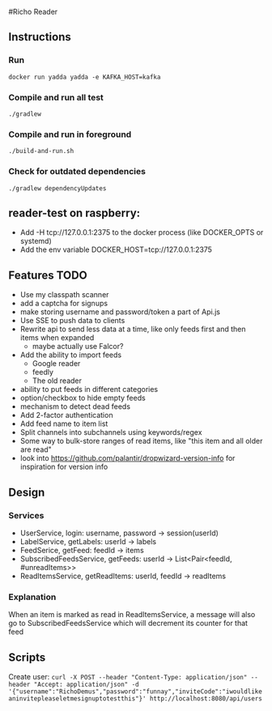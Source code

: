 #Richo Reader

## Instructions

### Run
`docker run yadda yadda -e KAFKA_HOST=kafka`

### Compile and run all test
`./gradlew`

### Compile and run in foreground
`./build-and-run.sh`

### Check for outdated dependencies
    ./gradlew dependencyUpdates

## reader-test on raspberry:
* Add -H tcp://127.0.0.1:2375 to the docker process (like DOCKER_OPTS or systemd)
* Add the env variable DOCKER_HOST=tcp://127.0.0.1:2375

## Features TODO
* Use my classpath scanner
* add a captcha for signups
* make storing username and password/token a part of Api.js
* Use SSE to push data to clients
* Rewrite api to send less data at a time, like only feeds first and then items when expanded
    * maybe actually use Falcor?
* Add the ability to import feeds
    * Google reader
    * feedly
    * The old reader
* ability to put feeds in different categories
* option/checkbox to hide empty feeds
* mechanism to detect dead feeds
* Add 2-factor authentication
* Add feed name to item list
* Split channels into subchannels using keywords/regex
* Some way to bulk-store ranges of read items, like "this item and all older are read"
* look into https://github.com/palantir/dropwizard-version-info for inspiration for version info

## Design
### Services
* UserService, login: username, password -> session(userId)
* LabelService, getLabels: userId -> labels
* FeedSerice, getFeed: feedId -> items
* SubscribedFeedsService, getFeeds: userId -> List<Pair<feedId, #unreadItems>>
* ReadItemsService, getReadItems: userId, feedId -> readItems
### Explanation
When an item is marked as read in ReadItemsService, a message will also go to SubscribedFeedsService which will decrement its counter for that feed

## Scripts
Create user:
```curl -X POST --header "Content-Type: application/json" --header "Accept: application/json" -d '{"username":"RichoDemus","password":"funnay","inviteCode":"iwouldlikeaninvitepleaseletmesignuptotestthis"}' http://localhost:8080/api/users```